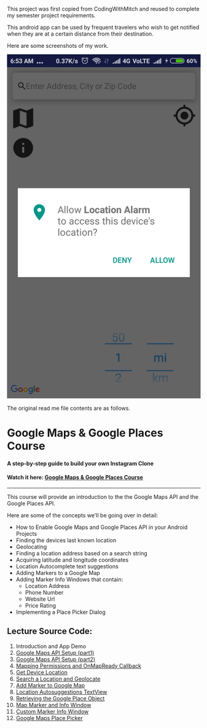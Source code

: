 This project was first copied from CodingWithMitch and reused to complete my semester project requirements.
<p>This android app can be used by frequent travelers who wish to get notified when they are at a certain distance from their destination.</p>

<p>Here are some screenshots of my work.</p>
<img src="https://github.com/desaiumang/location-alarm/blob/master/screenshots/1.png">





<p>The original read me file contents are as follows.</p>
<h1>Google Maps & Google Places Course</h1>
<h4>A step-by-step guide to build your own Instagram Clone</h4>
<h4>Watch it here: <a href='https://codingwithmitch.com/courses/google-maps-google-places/' target='_blank'>Google Maps & Google Places Course</a></h4>
<hr>
<p>This course will provide an introduction to the the Google Maps API and the Google Places API.</p>

<p>Here are some of the concepts we'll be going over in detail:</p>
<ul>
<li>How to Enable Google Maps and Google Places API in your Android Projects</li>
<li>Finding the devices last known location</li>
<li>Geolocating</li>
<li>Finding a location address based on a search string</li>
<li>Acquiring latitude and longitude coordinates</li>
<li>Location Autocomplete text suggestions</li>
<li>Adding Markers to a Google Map</li>
<li>Adding Marker Info Windows that contain:
<ul>
  <li>Location Address</li>
  <li>Phone Number</li>
  <li>Website Url</li>
  <li>Price Rating</li>
</ul>
</li>
<li>Implementing a Place Picker Dialog</li>
</ul>

<h2>Lecture Source Code:</h2>
<ol>
<li> Introduction and App Demo</li>

<li><a href='https://goo.gl/Tcmfhi'> Google Maps API Setup (part1)</a></li>

<li><a href='https://goo.gl/JWhA89'> Google Maps API Setup (part2)</a></li>

<li><a href='https://goo.gl/PbTT4R'> Mapping Permissions and OnMapReady Callback</a></li>

<li><a href='https://goo.gl/Rav9Jh'> Get Device Location</a></li>

<li><a href='https://goo.gl/pvgzDt'> Search a Location and Geolocate</a></li>

<li><a href='https://goo.gl/5iuwwi'> Add Marker to Google Map</a></li>

<li><a href='https://goo.gl/gbvcZT'> Location Autosuggestions TextView</a></li>

<li><a href='https://goo.gl/XpRiqL'> Retrieving the Google Place Object</a></li>

<li><a href='https://goo.gl/FGjMiB'> Map Marker and Info Window</a></li>

<li><a href='https://goo.gl/7NqqMh'> Custom Marker Info Window</a></li>

<li><a href='https://goo.gl/Adx3da'> Google Maps Place Picker</a></li>
</ol>

